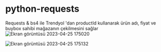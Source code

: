 # python-requests
Requests &amp; bs4 ile Trendyol 'dan productId kullanarak ürün adı, fiyat ve buybox sahibi mağazanın çekilmesini sağlar
![Ekran görüntüsü 2023-04-25 175020](https://user-images.githubusercontent.com/50851256/234319054-ed3859a3-547b-4aed-b837-8882549e5f63.png)

![Ekran görüntüsü 2023-04-25 175132](https://user-images.githubusercontent.com/50851256/234319033-f87f5532-0b75-40e1-b822-3a4d985eb0f8.png)

